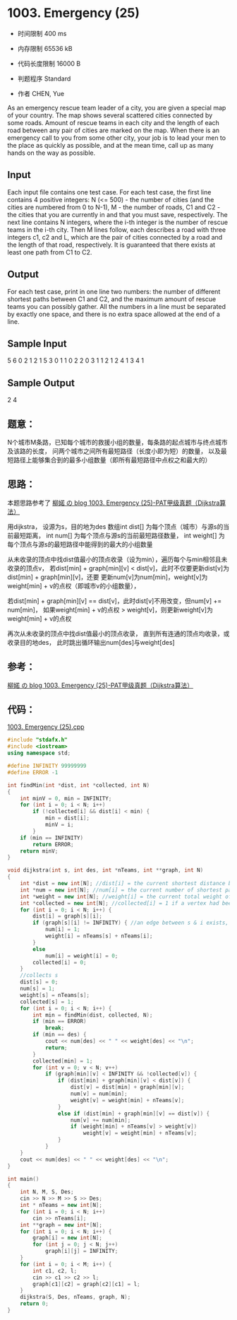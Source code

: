﻿# 1003. Emergency (25)



* 时间限制 400 ms



* 内存限制      65536 kB



* 代码长度限制 16000 B



* 判题程序 Standard 

* 作者 CHEN, Yue



As an emergency rescue team leader of a city, you are given a special map of your country. 
The map shows several scattered cities connected by some roads. Amount of rescue teams in 
each city and the length of each road between any pair of cities are marked on the map. 
When there is an emergency call to you from some other city, your job is to lead your men 
to the place as quickly as possible, and at the mean time, call up as many hands on the 
way as possible.



## Input

Each input file contains one test case. For each test case, the first line contains 4 
positive integers: N (<= 500) - the number of cities (and the cities are numbered from 0 to N-1),
M - the number of roads, C1 and C2 - the cities that you are currently in and that you must save, 
respectively. The next line contains N integers, where the i-th integer is the number of rescue 
teams in the i-th city. Then M lines follow, each describes a road with three integers c1, c2 and L, 
which are the pair of cities connected by a road and the length of that road, respectively. 
It is guaranteed that there exists at least one path from C1 to C2. 




## Output

For each test case, print in one line two numbers: the number of different shortest paths between C1 and C2,
and the maximum amount of rescue teams you can possibly gather.
All the numbers in a line must be separated by exactly one space, and there is no extra space 
allowed at the end of a line.

 
 
 
## Sample Input
5 6 0 2
1 2 1 5 3
0 1 1
0 2 2
0 3 1
1 2 1
2 4 1
3 4 1

## Sample Output
2 4




## 题意：
N个城市M条路，已知每个城市的救援小组的数量，每条路的起点城市与终点城市及该路的长度，
问两个城市之间所有最短路径（长度小即为短）的数量，
以及最短路径上能够集合到的最多小组数量（即所有最短路径中点权之和最大的）


## 思路：
本题思路参考了 [柳婼 の blog 1003. Emergency (25)-PAT甲级真题（Dijkstra算法）](https://www.liuchuo.net/archives/2359)

用dijkstra，
设源为s，目的地为des
数组int dist[] 为每个顶点（城市）与源s的当前最短距离，
int num[] 为每个顶点与源s的当前最短路径数量，
int weight[] 为每个顶点与源s的最短路径中能得到的最大的小组数量

从未收录的顶点中找dist值最小的顶点收录（设为min），遍历每个与min相邻且未收录的顶点v，
若dist[min] + graph[min][v] < dist[v]，此时不仅要更新dist[v]为dist[min] + graph[min][v]，还要
更新num[v]为num[min]，weight[v]为weight[min] + v的点权（即城市v的小组数量），

若dist[min] + graph[min][v] == dist[v]，此时dist[v]不用改变，但num[v] += num[min]，
如果weight[min] + v的点权 > weight[v]，则更新weight[v]为weight[min] + v的点权

再次从未收录的顶点中找dist值最小的顶点收录，
直到所有连通的顶点均收录，或收录目的地des，
此时跳出循环输出num[des]与weight[des]
 
 
 ## 参考：
 
 [柳婼 の blog 1003. Emergency (25)-PAT甲级真题（Dijkstra算法）](https://www.liuchuo.net/archives/2359)



## 代码：

 [1003. Emergency (25).cpp ](https://github.com/jerrykcode/PAT-Practise/blob/master/PAT%20Advanced%20Level%20Practise/1003.%20Emergency%20(25)/1003.%20Emergency%20(25)_3.cpp)

```cpp
#include "stdafx.h"
#include <iostream>
using namespace std;

#define INFINITY 99999999
#define ERROR -1

int findMin(int *dist, int *collected, int N)
{
	int minV = 0, min = INFINITY;
	for (int i = 0; i < N; i++)
		if (!collected[i] && dist[i] < min) {
			min = dist[i];
			minV = i;
		}
	if (min == INFINITY)
		return ERROR;
	return minV;
}

void dijkstra(int s, int des, int *nTeams, int **graph, int N)
{
	int *dist = new int[N]; //dist[i] = the current shortest distance between S and i
	int *num = new int[N]; //num[i] = the current number of shortest paths between S and i
	int *weight = new int[N]; //weight[i] = the current total weight of all the vetexes on the path from S to i
	int *collected = new int[N]; //collected[i] = 1 if a vertex had been collected or 0 if not
	for (int i = 0; i < N; i++) {
		dist[i] = graph[s][i];
		if (graph[s][i] != INFINITY) { //an edge between s & i exists, that is, there is a road between the city s and i
			num[i] = 1;
			weight[i] = nTeams[s] + nTeams[i];
		}
		else
			num[i] = weight[i] = 0;
		collected[i] = 0;
	}
	//collects s
	dist[s] = 0;
	num[s] = 1;
	weight[s] = nTeams[s];
	collected[s] = 1;
	for (int i = 0; i < N; i++) {
		int min = findMin(dist, collected, N);
		if (min == ERROR)
			break;
		if (min == des) {
			cout << num[des] << " " << weight[des] << "\n";
			return;
		}
		collected[min] = 1;
		for (int v = 0; v < N; v++)
			if (graph[min][v] < INFINITY && !collected[v]) {
				if (dist[min] + graph[min][v] < dist[v]) {
					dist[v] = dist[min] + graph[min][v];
					num[v] = num[min];
					weight[v] = weight[min] + nTeams[v];
				}
				else if (dist[min] + graph[min][v] == dist[v]) {
					num[v] += num[min];
					if (weight[min] + nTeams[v] > weight[v])
						weight[v] = weight[min] + nTeams[v];
				}
			}
	}
	cout << num[des] << " " << weight[des] << "\n";
}

int main()
{
	int N, M, S, Des;
	cin >> N >> M >> S >> Des;
	int * nTeams = new int[N];
	for (int i = 0; i < N; i++)
		cin >> nTeams[i];
	int **graph = new int*[N];
	for (int i = 0; i < N; i++) {
		graph[i] = new int[N];
		for (int j = 0; j < N; j++)
			graph[i][j] = INFINITY;
	}
	for (int i = 0; i < M; i++) {
		int c1, c2, l;
		cin >> c1 >> c2 >> l;
		graph[c1][c2] = graph[c2][c1] = l;
	}
	dijkstra(S, Des, nTeams, graph, N);
	return 0;
}
```
